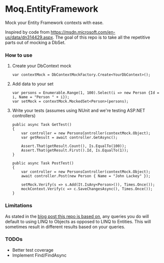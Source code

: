# Moq.EntityFramework
Mock your Entity Framework contexts with ease.

Inspired by code from https://msdn.microsoft.com/en-us/data/dn314429.aspx. The goal of this repo is to take all the repetitive parts out of mocking a DbSet.  

### How to use
1. Create your DbContext mock

	```
	var contextMock = DbContextMockFactory.Create<YourDbContext>();
	```
2. Add data to your set

	```
	var persons = Enumerable.Range(1, 100).Select(i => new Person {Id = i, Name = "Person " + i});
	var setMock = contextMock.MockedSet<Person>(persons); 
	```

3. Write your tests (assumes using NUnit and we're testing ASP.NET controllers)
	```
	public async Task GetTest()
	{
		var controller = new PersonsController(contextMock.Object);
		var getResult = await controller.GetAsync();

		Assert.That(getResult.Count(), Is.EqualTo(100));
		Assert.That(getResult.First().Id, Is.EqualTo(1));
	}
	```


	```
	public async Task PostTest()
	{
		var controller = new PersonsController(contextMock.Object);
		await controller.Post(new Person { Name = "John Lackey" });
		
		setMock.Verify(s => s.Add(It.IsAny<Person>()), Times.Once());
		mockContext.Verify(c => c.SaveChangesAsync(), Times.Once());
	}
	```

### Limitations
As stated in the [blog post this repo is based on](https://msdn.microsoft.com/en-us/data/dn314429.aspx), any queries you do will default to using LINQ to Objects as opposed to LINQ to Entities.  This will sometimes result in different results based on your queries.

### TODOs
* Better test coverage
* Implement Find/FindAsync